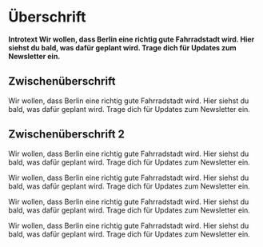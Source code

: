 # Überschrift

**Introtext Wir wollen, dass Berlin eine richtig gute Fahrradstadt wird. Hier siehst du bald, was dafür geplant wird. Trage dich für Updates zum Newsletter ein.**

## Zwischenüberschrift

Wir wollen, dass Berlin eine richtig gute Fahrradstadt wird. Hier siehst du bald, was dafür geplant wird. Trage dich für Updates zum Newsletter ein. 

## Zwischenüberschrift 2

Wir wollen, dass Berlin eine richtig gute Fahrradstadt wird. Hier siehst du bald, was dafür geplant wird. Trage dich für Updates zum Newsletter ein. 

Wir wollen, dass Berlin eine richtig gute Fahrradstadt wird. Hier siehst du bald, was dafür geplant wird. Trage dich für Updates zum Newsletter ein. 

Wir wollen, dass Berlin eine richtig gute Fahrradstadt wird. Hier siehst du bald, was dafür geplant wird. Trage dich für Updates zum Newsletter ein. 

Wir wollen, dass Berlin eine richtig gute Fahrradstadt wird. Hier siehst du bald, was dafür geplant wird. Trage dich für Updates zum Newsletter ein. 